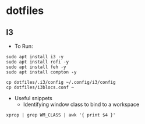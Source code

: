 # dotfiles

## I3

- To Run:
~~~
sudo apt install i3 -y
sudo apt install rofi -y
sudo apt install feh -y
sudo apt install compton -y

cp dotfiles/.i3/config ~/.config/i3/config
cp dotfiles/i3blocs.conf ~
~~~
- Useful snippets
  - Identifying window class to bind to a workspace
~~~
xprop | grep WM_CLASS | awk '{ print $4 }'
~~~
